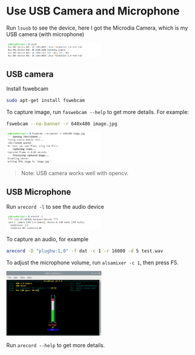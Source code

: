 # Use USB Camera and Microphone

Run `lsusb` to see the device, here I got the Microdia Camera, which is my USB camera (with microphone)

<img src="../images/lsusb.PNG" width='50%'>

## USB camera

Install fswebcam

```bash
sudo apt-get install fswebcam
```

To capture image,  run `faswebcam --help` to get more details. For example:
```bash
fswebcam --no-banner -r 640x480 image.jpg
```
<img src="../images/usbcam.PNG" width='50%'>

> Note: USB camera works well with opencv.


## USB Microphone

Run `arecord -l` to see the audio device

<img src="../images/usb_audio.PNG" width='50%'>

To capture an audio, for example
```bash
arecord -D "plughw:1,0" -f dat -c 1 -r 16000 -d 5 test.wav
```

To adjust the microphone volume, run `alsamixer -c 1`, then press F5.

<img src="../images/usb_audio2.PNG" width='50%'>

Run `arecord --help` to get more details.

